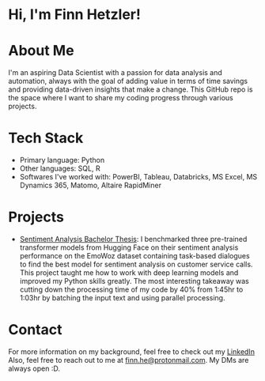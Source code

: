 # Hi, I'm Finn Hetzler! 

# About Me
I'm an aspiring Data Scientist with a passion for data analysis and automation, always with the goal of adding value in terms of time savings and providing data-driven insights that make a change. This GitHub repo is the space where I want to share my coding progress through various projects.

# Tech Stack
- Primary language: Python
- Other languages: SQL, R
- Softwares I've worked with: PowerBI, Tableau, Databricks, MS Excel, MS Dynamics 365, Matomo, Altaire RapidMiner

# Projects
- [Sentiment Analysis Bachelor Thesis](https://github.com/FinnHet13/CodingProjects/tree/main/sentiment_analysis_bachelor_thesis): I benchmarked three pre-trained transformer models from Hugging Face on their sentiment analysis performance on the EmoWoz dataset containing task-based dialogues to find the best model for sentiment analysis on customer service calls. This project taught me how to work with deep learning models and improved my Python skills greatly. The most interesting takeaway was cutting down the processing time of my code by 40% from 1:45hr to 1:03hr by batching the input text and using parallel processing.

# Contact
For more information on my background, feel free to check out my [LinkedIn](https://www.linkedin.com/in/finn-hetzler/)
Also, feel free to reach out to me at [finn.he@protonmail.com](mailto:finn.he@protonmail.com). My DMs are always open :D.
